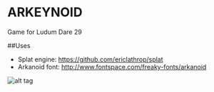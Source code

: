 ARKEYNOID
=========

Game for Ludum Dare 29

##Uses
- Splat engine: https://github.com/ericlathrop/splat
- Arkanoid font: http://www.fontspace.com/freaky-fonts/arkanoid

![alt tag](https://raw.githubusercontent.com/mintleaf/arkeynoid/master/images/screens/screen.jpg)
